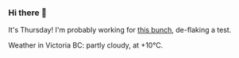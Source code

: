 ### Hi there :wave:

It's Thursday! I'm probably working for [this bunch](https://github.com/kohofinancial), de-flaking a test.

Weather in Victoria BC: partly cloudy, at +10°C.
